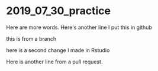 # 2019_07_30_practice

Here are more words.
Here's another line
I put this in github

this is from a branch

here is a second change I made in Rstudio

Here is another line from a pull request.